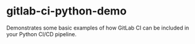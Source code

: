 # gitlab-ci-python-demo
Demonstrates some basic examples of how GitLab CI can be included in your Python CI/CD pipeline.

